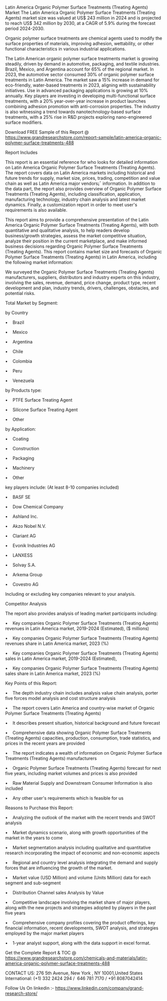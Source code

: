 Latin America Organic Polymer Surface Treatments (Treating Agents) Market
The Latin America Organic Polymer Surface Treatments (Treating Agents) market size was valued at US$ 243 million in 2024 and is projected to reach US$ 342 million by 2030, at a CAGR of 5.9% during the forecast period 2024-2030.

Organic polymer surface treatments are chemical agents used to modify the surface properties of materials, improving adhesion, wettability, or other functional characteristics in various industrial applications.

The Latin American organic polymer surface treatments market is growing steadily, driven by demand in automotive, packaging, and textile industries. Brazil, Mexico, and Argentina account for 65% of the regional market. In 2023, the automotive sector consumed 30% of organic polymer surface treatments in Latin America. The market saw a 15% increase in demand for eco-friendly, water-based treatments in 2023, aligning with sustainability initiatives. Use in advanced packaging applications is growing at 10% annually. Key players are investing in developing multi-functional surface treatments, with a 20% year-over-year increase in product launches combining adhesion promotion with anti-corrosion properties. The industry is also witnessing a trend towards nanotechnology-based surface treatments, with a 25% rise in R&D projects exploring nano-engineered surface modifiers.

Download FREE Sample of this Report @ https://www.grandresearchstore.com/report-sample/latin-america-organic-polymer-surface-treatments-488

Report Includes

This report is an essential reference for who looks for detailed information on Latin America Organic Polymer Surface Treatments (Treating Agents). The report covers data on Latin America markets including historical and future trends for supply, market size, prices, trading, competition and value chain as well as Latin America major vendors¡¯ information. In addition to the data part, the report also provides overview of Organic Polymer Surface Treatments (Treating Agents), including classification, application, manufacturing technology, industry chain analysis and latest market dynamics. Finally, a customization report in order to meet user's requirements is also available.

This report aims to provide a comprehensive presentation of the Latin America Organic Polymer Surface Treatments (Treating Agents), with both quantitative and qualitative analysis, to help readers develop business/growth strategies, assess the market competitive situation, analyze their position in the current marketplace, and make informed business decisions regarding Organic Polymer Surface Treatments (Treating Agents). This report contains market size and forecasts of Organic Polymer Surface Treatments (Treating Agents) in Latin America, including the following market information:

We surveyed the Organic Polymer Surface Treatments (Treating Agents) manufacturers, suppliers, distributors and industry experts on this industry, involving the sales, revenue, demand, price change, product type, recent development and plan, industry trends, drivers, challenges, obstacles, and potential risks.

Total Market by Segment:

by Country

•    Brazil

•    Mexico

•    Argentina

•    Chile

•    Colombia

•    Peru

•    Venezuela

by Products type:

•    PTFE Surface Treating Agent

•    Silicone Surface Treating Agent

•    Other

by Application:

•    Coating

•    Construction

•    Packaging

•    Machinery

•    Other

key players include: (At least 8-10 companies included)

•    BASF SE

•    Dow Chemical Company

•    Ashland Inc.

•    Akzo Nobel N.V.

•    Clariant AG

•    Evonik Industries AG

•    LANXESS

•    Solvay S.A.

•    Arkema Group

•    Covestro AG

Including or excluding key companies relevant to your analysis.

Competitor Analysis

The report also provides analysis of leading market participants including:

•    Key companies Organic Polymer Surface Treatments (Treating Agents) revenues in Latin America market, 2019-2024 (Estimated), ($ millions)

•    Key companies Organic Polymer Surface Treatments (Treating Agents) revenues share in Latin America market, 2023 (%)

•    Key companies Organic Polymer Surface Treatments (Treating Agents) sales in Latin America market, 2019-2024 (Estimated),

•    Key companies Organic Polymer Surface Treatments (Treating Agents) sales share in Latin America market, 2023 (%)

Key Points of this Report:

•    The depth industry chain includes analysis value chain analysis, porter five forces model analysis and cost structure analysis

•    The report covers Latin America and country-wise market of Organic Polymer Surface Treatments (Treating Agents)

•    It describes present situation, historical background and future forecast

•    Comprehensive data showing Organic Polymer Surface Treatments (Treating Agents) capacities, production, consumption, trade statistics, and prices in the recent years are provided

•    The report indicates a wealth of information on Organic Polymer Surface Treatments (Treating Agents) manufacturers

•    Organic Polymer Surface Treatments (Treating Agents) forecast for next five years, including market volumes and prices is also provided

•    Raw Material Supply and Downstream Consumer Information is also included

•    Any other user's requirements which is feasible for us

Reasons to Purchase this Report:

•    Analyzing the outlook of the market with the recent trends and SWOT analysis

•    Market dynamics scenario, along with growth opportunities of the market in the years to come

•    Market segmentation analysis including qualitative and quantitative research incorporating the impact of economic and non-economic aspects

•    Regional and country level analysis integrating the demand and supply forces that are influencing the growth of the market.

•    Market value (USD Million) and volume (Units Million) data for each segment and sub-segment

•    Distribution Channel sales Analysis by Value

•    Competitive landscape involving the market share of major players, along with the new projects and strategies adopted by players in the past five years

•    Comprehensive company profiles covering the product offerings, key financial information, recent developments, SWOT analysis, and strategies employed by the major market players

•    1-year analyst support, along with the data support in excel format.

Get the Complete Report & TOC @ https://www.grandresearchstore.com/chemicals-and-materials/latin-america-organic-polymer-surface-treatments-488

CONTACT US:
276 5th Avenue, New York , NY 10001,United States
International: (+1) 332 2424 294 /  646 781 7170 / +91 8087042414

Follow Us On linkedin :- https://www.linkedin.com/company/grand-research-store/
